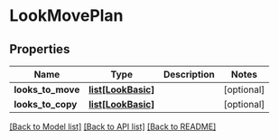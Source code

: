 # LookMovePlan

## Properties
Name | Type | Description | Notes
------------ | ------------- | ------------- | -------------
**looks_to_move** | [**list[LookBasic]**](LookBasic.md) |  | [optional] 
**looks_to_copy** | [**list[LookBasic]**](LookBasic.md) |  | [optional] 

[[Back to Model list]](../README.md#documentation-for-models) [[Back to API list]](../README.md#documentation-for-api-endpoints) [[Back to README]](../README.md)


